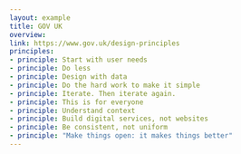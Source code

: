```yaml
---
layout: example
title: GOV UK
overview: 
link: https://www.gov.uk/design-principles
principles:
- principle: Start with user needs
- principle: Do less
- principle: Design with data
- principle: Do the hard work to make it simple
- principle: Iterate. Then iterate again.
- principle: This is for everyone
- principle: Understand context
- principle: Build digital services, not websites
- principle: Be consistent, not uniform
- principle: "Make things open: it makes things better"
---
```

